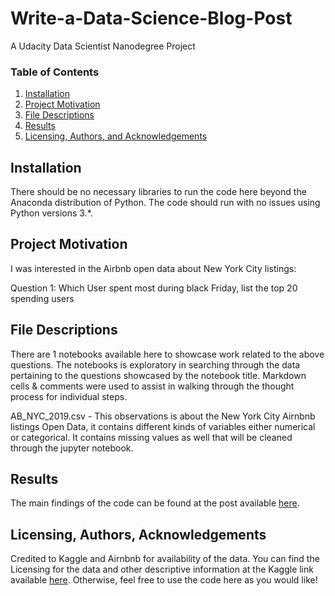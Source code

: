 # Write-a-Data-Science-Blog-Post
A Udacity Data Scientist Nanodegree Project

### Table of Contents

1. [Installation](#installation)
2. [Project Motivation](#motivation)
3. [File Descriptions](#files)
4. [Results](#results)
5. [Licensing, Authors, and Acknowledgements](#licensing)

## Installation <a name="installation"></a>

There should be no necessary libraries to run the code here beyond the Anaconda distribution of Python.  The code should run with no issues using Python versions 3.*.

## Project Motivation<a name="motivation"></a>

I was interested in the Airbnb open data about New York City listings:

Question 1: Which User spent most during black Friday, list the top 20 spending users


## File Descriptions <a name="files"></a>

There are 1 notebooks available here to showcase work related to the above questions. The notebooks is exploratory in searching through the data pertaining to the questions showcased by the notebook title. Markdown cells & comments were used to assist in walking through the thought process for individual steps.

AB_NYC_2019.csv      - This observations is about the  New York City Airnbnb listings Open Data, it contains different kinds of variables either numerical or categorical. It contains missing values as well that will be cleaned through the jupyter notebook.

## Results<a name="results"></a>

The main findings of the code can be found at the post available [here]().

## Licensing, Authors, Acknowledgements<a name="licensing"></a>

Credited to Kaggle and Airnbnb for availability of the data. You can find the Licensing for the data and other descriptive information at the Kaggle link available [here](https://www.kaggle.com/dgomonov/new-york-city-airbnb-open-data/data?select=AB_NYC_2019.csv). Otherwise, feel free to use the code here as you would like! 
